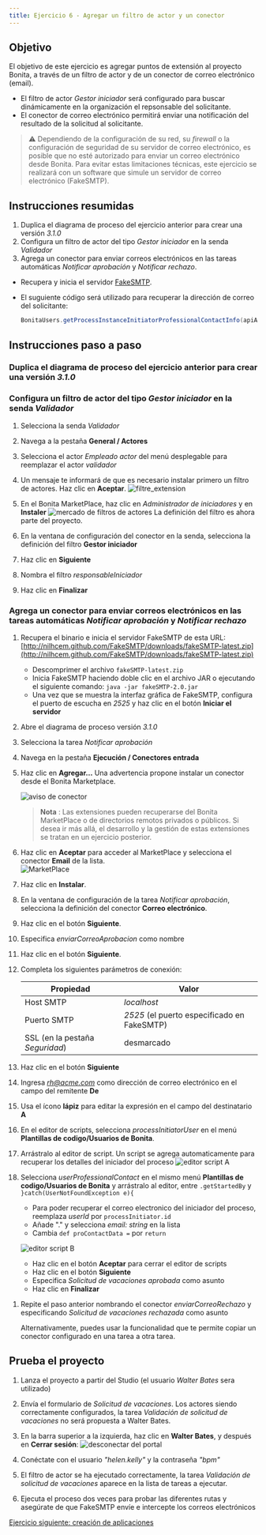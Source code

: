 ```yaml
---
title: Ejercicio 6 - Agregar un filtro de actor y un conector
---
```


## Objetivo

El objetivo de este ejercicio es agregar puntos de extensión al proyecto Bonita, a través de un filtro de actor y de un conector de correo electrónico (email).

- El filtro de actor *Gestor iniciador* será configurado para buscar dinámicamente en la organización el repsonsable del solicitante.
- El conector de correo electrónico permitirá enviar una notificación del resultado de la solicitud al solicitante.

> ⚠ Dependiendo de la configuración de su red, su *firewall* o la configuración de seguridad de su servidor de correo electrónico, es posible que no esté autorizado para enviar un correo electrónico desde Bonita.
> Para evitar estas limitaciones técnicas, este ejercicio se realizará con un software que simule un servidor de correo electrónico (FakeSMTP).

## Instrucciones resumidas
1. Duplica el diagrama de proceso del ejercicio anterior para crear una versión *3.1.0*
1. Configura un filtro de actor del tipo *Gestor iniciador*  en la senda *Validador*
1. Agrega un conector para enviar correos electrónicos en las tareas automáticas *Notificar aprobación* y *Notificar rechazo*.
 - Recupera y inicia el servidor [FakeSMTP](http://nilhcem.github.io/FakeSMTP/downloads/fakeSMTP-latest.zip).
 - El suguiente código será utilizado para recuperar la dirección de correo del solicitante:

   ```groovy
   BonitaUsers.getProcessInstanceInitiatorProfessionalContactInfo(apiAccessor,processInstanceId).email
   ```

## Instrucciones paso a paso
### Duplica el diagrama de proceso del ejercicio anterior para crear una versión *3.1.0*

### Configura un filtro de actor del tipo *Gestor iniciador*  en la senda *Validador*

1. Selecciona la senda *Validador*

1. Navega a la pestaña **General / Actores**

1. Selecciona el actor *Empleado actor* del menú desplegable para reemplazar el actor *validador*

1. Un mensaje te informará de que es necesario instalar primero un filtro de actores. Haz clic en **Aceptar**.
    ![filtre_extension](images/ex04/ex4_10.png)


1. En el Bonita MarketPlace, haz clic en *Administrador de iniciadores* y en **Instaler**
      ![mercado de filtros de actores](images/ex09/ex9_01.png)
    La definición del filtro es ahora parte del proyecto.

1. En la ventana de configuración del conector en la senda, selecciona la definición del filtro **Gestor iniciador**

1. Haz clic en **Siguiente**

1. Nombra el filtro *responsableIniciador*

1. Haz clic en **Finalizar**


### Agrega un conector para enviar correos electrónicos en las tareas automáticas *Notificar aprobación* y *Notificar rechazo*

1. Recupera el binario e inicia el servidor FakeSMTP de esta URL: [http://nilhcem.github.com/FakeSMTP/downloads/fakeSMTP-latest.zip](http://nilhcem.github.com/FakeSMTP/downloads/fakeSMTP-latest.zip)
    - Descomprimer el archivo `fakeSMTP-latest.zip`
    - Inicia FakeSMTP haciendo doble clic en el archivo JAR o ejecutando el siguiente comando: `java -jar fakeSMTP-2.0.jar`
    - Una vez que se muestra la interfaz gráfica de FakeSMTP, configura el puerto de escucha en *2525* y haz clic en el botón **Iniciar el servidor**

1. Abre el diagrama de proceso versión *3.1.0*

1. Selecciona la tarea *Notificar aprobación*

1. Navega en la pestaña **Ejecución / Conectores entrada**
1. Haz clic en **Agregar...**
    Una advertencia propone instalar un conector desde el Bonita Marketplace. 
     
     ![aviso de conector](images/ex05/ex5_00.png)
     >**Nota** : Las extensiones pueden recuperarse del Bonita MarketPlace o de directorios remotos privados o públicos. Si desea ir más allá, el desarrollo y la gestión de estas extensiones se tratan en un ejercicio posterior.

1. Haz clic en **Aceptar** para acceder al MarketPlace y selecciona el conector **Email** de la lista.  
     ![MarketPlace](images/ex05/ex5_02.png)

1. Haz clic en **Instalar**.

1. En la ventana de configuración de la tarea *Notificar aprobación*, selecciona la definición del conector **Correo electrónico**.

1. Haz clic en el botón **Siguiente**.

1. Especifica *enviarCorreoAprobacion* como nombre
1. Haz clic en el botón **Siguiente**.
1. Completa los siguientes parámetros de conexión:
   
    Propiedad | Valor
    --------- | ------
    Host SMTP | *localhost*
    Puerto SMTP | *2525* (el puerto especificado en FakeSMTP)
    SSL (en la pestaña *Seguridad*) | desmarcado
   
1. Haz clic en el botón **Siguiente**

1. Ingresa *rh@acme.com* como dirección de correo electrónico en el campo del remitente **De**

1. Usa el ícono **lápiz** para editar la expresión en el campo del destinatario **A**

1. En el editor de scripts, selecciona *processInitiatorUser* en el menú **Plantillas de codigo/Usuarios de Bonita**.

1. Arrástralo al editor de script. Un script se agrega automaticamente para recuperar los detalles del iniciador del proceso
    ![editor script A](images/ex05/ex5_04.png)

1. Selecciona *userProfessionalContact* en el mismo menú **Plantillas de codigo/Usuarios de Bonita** y arrástralo al editor, entre `.getStartedBy` y `}catch(UserNotFoundException e){`
    - Para poder recuperar el correo electronico del iniciador del proceso, reemplaza *userId* por `processInitiator.id`
    - Añade "." y selecciona *email: string* en la lista
    - Cambia `def proContactData =` por `return`
    
    ![editor script B](images/ex05/ex5_05.png)
    
    - Haz clic en el botón **Aceptar** para cerrar el editor de scripts
    - Haz clic en el botón **Siguiente**
    - Especifica *Solicitud de vacaciones aprobada* como asunto
    - Haz clic en **Finalizar**
<!--
    - Debería aparecer un mensaje similar al siguiente, haz clic en el botón **Aceptar**:
   ![mensaje de advertencia de salida no serializable](images/ex05/ex5_00.png)
   
    - Asegúrate de que FakeSMTP reciba el correo electrónico como se ilustra abajo:
   ![Fake SMTP con un mensaje recibido](images/ex05/ex5_01.png)
-->

1. Repite el paso anterior nombrando el conector *enviarCorreoRechazo* y especificando *Solicitud de vacaciones rechazada* como asunto
   
   Alternativamente, puedes usar la funcionalidad que te permite copiar un conector configurado en una tarea a otra tarea.
   
## Prueba el proyecto

1. Lanza el proyecto a partir del Studio (el usuario *Walter Bates* sera utilizado)

1. Envía el formulario de *Solicitud de vacaciones*. Los actores siendo correctamente configurados, la tarea *Validación de solicitud de vacaciones* no será propuesta a Walter Bates.

1. En la barra superior a la izquierda, haz clic en **Walter Bates**, y después en **Cerrar sesión**:
  ![desconectar del portal](images/ex04/ex4_08.png)

1. Conéctate con el usuario *"helen.kelly"* y la contraseña *"bpm"*

1. El filtro de actor se ha ejecutado correctamente, la tarea *Validación de solicitud de vacaciones* aparece en la lista de tareas a ejecutar.

1. Ejecuta el proceso dos veces para probar las diferentes rutas y asegúrate de que FakeSMTP envíe e intercepte los correos electrónicos

[Ejercicio siguiente: creación de aplicaciones](07-applications.md)

